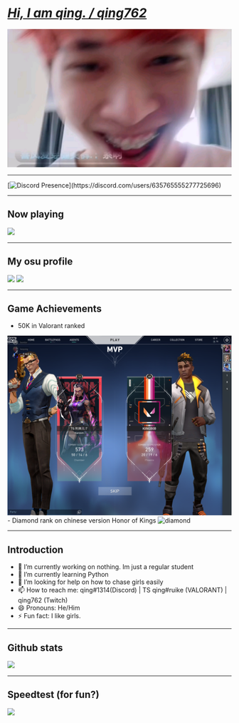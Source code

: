 # [**_Hi, I am qing. / qing762_**](https://twitch.tv/qing762)
<img src = "ca9151fb21fe87fe7eb570c882665c3d3b18072a.jpg" alt = "pfp" width="928" height="310" />

-----------------------------

[![Discord Presence](https://lanyard-profile-readme.vercel.app/api/635765555277725696?theme=dark&animated=true&hideDiscrim=false&borderRadius=30px&idleMessage=Probably%20doing%20something%20else...)](https://discord.com/users/635765555277725696)

-----------------------------

## Now playing
<img src = "https://spotify-github-profile.vercel.app/api/view?uid=317vougvtdhlzeiyxymtu33cfe7i&cover_image=true&theme=natemoo-re&show_offline=false&bar_color=000000&bar_color_cover=true" />

-----------------------------

## My osu profile
<img src= "https://osu-sig.vercel.app/card?user=jibailanjiao&mode=std&lang=en&blur=6&round_avatar=true&animation=true&hue=2551" />
<img src= "https://osekai.net/profiles/img/banner.svg?id=30113272" />

-----------------------------

## Game Achievements
- 50K in Valorant ranked
<img src = "50k.jpg" alt = "50k" />
- Diamond rank on chinese version Honor of Kings
<img src = "SVID_20221004_163143_1.gif" alt = "diamond" />

-----------------------------

## Introduction
- 🔭 I’m currently working on nothing. Im just a regular student
- 🌱 I’m currently learning Python
- 🤔 I’m looking for help on how to chase girls easily
- 📫 How to reach me: qing#1314(Discord) | TS qing#ruike (VALORANT) | qing762 (Twitch)
- 😄 Pronouns: He/Him
- ⚡ Fun fact: I like girls.

-----------------------------

## Github stats
<img src = "https://github-readme-stats.vercel.app/api?username=qing762" />

-----------------------------

## Speedtest (for fun?)
<img src = "https://www.speedtest.net/result/13759157978.png" /> 
